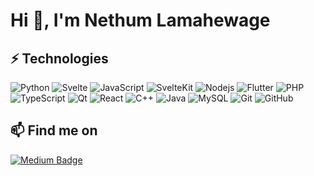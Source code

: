 # Hi 👋, I'm Nethum Lamahewage

## ⚡ Technologies

![Python](https://img.shields.io/badge/-Python-black?style=flat-square&logo=Python)
![Svelte](https://img.shields.io/badge/Svelte-4A4A55?style=flat-square&logo=svelte&logoColor=FF3E00)
![JavaScript](https://img.shields.io/badge/-JavaScript-black?style=flat-square&logo=javascript)
![SvelteKit](https://img.shields.io/badge/SvelteKit-FF3E00?style=flat-square&logo=Svelte&logoColor=white)
![Nodejs](https://img.shields.io/badge/-Nodejs-black?style=flat-square&logo=Node.js)
![Flutter](https://img.shields.io/badge/Flutter-02569B?style=flat-square&logo=flutter&logoColor=white)
![PHP](https://img.shields.io/badge/PHP-777BB4?style=flat-square&logo=php&logoColor=white)
![TypeScript](https://img.shields.io/badge/TypeScript-007ACC?style=flat-square&logo=typescript&logoColor=white)
![Qt](https://img.shields.io/badge/Qt-%23217346.svg?style=flat-square&logo=Qt&logoColor=white)
![React](https://img.shields.io/badge/-React-black?style=flat-square&logo=react)
![C++](https://img.shields.io/badge/-C++-00599C?style=flat-square&logo=c)
![Java](https://img.shields.io/badge/-Java-ED8B00?style=flat-square&logo=java)
![MySQL](https://img.shields.io/badge/-MySQL-black?style=flat-square&logo=mysql)
![Git](https://img.shields.io/badge/-Git-black?style=flat-square&logo=git)
![GitHub](https://img.shields.io/badge/-GitHub-181717?style=flat-square&logo=github)

## 📫 Find me on

[![Medium Badge](https://img.shields.io/badge/-@nethumlamahewage-03a57a?style=flat-square&labelColor=000000&logo=Medium&link=https://medium.com/@nethumlamahewage/)](https://medium.com/@nethumlamahewage)


<!--
**NethumL/NethumL** is a ✨ _special_ ✨ repository because its `README.md` (this file) appears on your GitHub profile.

Here are some ideas to get you started:

- 🔭 I’m currently working on ...
- 🌱 I’m currently learning ...
- 👯 I’m looking to collaborate on ...
- 🤔 I’m looking for help with ...
- 💬 Ask me about ...
- 📫 How to reach me: ...
- 😄 Pronouns: ...
- ⚡ Fun fact: ...
-->
